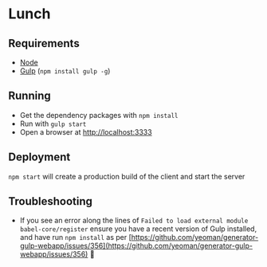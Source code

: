 # Lunch

## Requirements
- [Node](https://nodejs.org/en/)
- [Gulp](http://gulpjs.com/) (`npm install gulp -g`)

## Running
- Get the dependency packages with `npm install`
- Run with `gulp start`
- Open a browser at [http://localhost:3333](http://localhost:3333)

## Deployment
`npm start` will create a production build of the client and start the server 

## Troubleshooting
- If you see an error along the lines of `Failed to load external module babel-core/register` ensure you have a recent version of Gulp installed, and have run `npm install` as per [https://github.com/yeoman/generator-gulp-webapp/issues/356](https://github.com/yeoman/generator-gulp-webapp/issues/356) 
